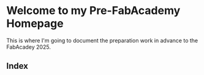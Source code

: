 # Welcome to my Pre-FabAcademy Homepage

This is where I'm going to document the preparation work in advance to the FabAcadey 2025. 


## Index


